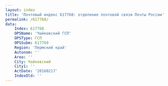 ```yaml
---
layout: index
title: 'Почтовый индекс 617768: отделение почтовой связи Почты России'
permalink: /617768/
data:
    Index: 617768
    OPSName: 'Чайковский ГСП'
    OPSType: ГСП
    OPSSubm: 617769
    Region: 'Пермский край'
    Autonom: ''
    Area: ''
    City: Чайковский
    City1: ''
    ActDate: '20160217'
    IndexOld: ''
---
```


